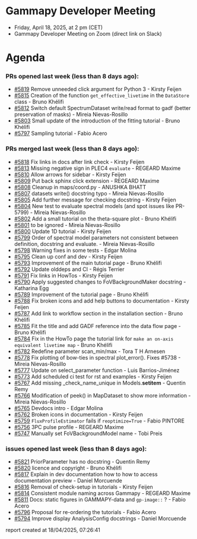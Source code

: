 # Gammapy Developer Meeting 
 * Friday, April 18, 2025, at 2 pm (CET) 
 * Gammapy Developer Meeting on Zoom (direct link on Slack) 
# Agenda

### PRs opened last week (less than 8 days ago): 
* [#5819](https://github.com/gammapy/gammapy/pull/5819) Remove unneeded click argument for Python 3 - Kirsty Feijen
* [#5815](https://github.com/gammapy/gammapy/pull/5815) Creation of the function `get_effective_livetime` in the `DataStore` class - Bruno Khélifi
* [#5812](https://github.com/gammapy/gammapy/pull/5812) Switch default SpectrumDataset write/read format to gadf (better preservation of masks) - Mireia Nievas-Rosillo
* [#5803](https://github.com/gammapy/gammapy/pull/5803) Small update of the introduction of the fitting tutorial - Bruno Khélifi
* [#5797](https://github.com/gammapy/gammapy/pull/5797) Sampling tutorial - Fabio Acero

### PRs merged last week (less than 8 days ago): 
* [#5818](https://github.com/gammapy/gammapy/pull/5818) Fix links in docs after link check - Kirsty Feijen
* [#5813](https://github.com/gammapy/gammapy/pull/5813) Missing negative sign in PLEC4 `evaluate` - REGEARD Maxime
* [#5810](https://github.com/gammapy/gammapy/pull/5810) Allow arrows for sidebar - Kirsty Feijen
* [#5809](https://github.com/gammapy/gammapy/pull/5809) Put back sphinx click extension - REGEARD Maxime
* [#5808](https://github.com/gammapy/gammapy/pull/5808) Cleanup in maps/coord.py - ANUSHKA BHATT
* [#5807](https://github.com/gammapy/gammapy/pull/5807) datasets write() docstring typo - Mireia Nievas-Rosillo
* [#5805](https://github.com/gammapy/gammapy/pull/5805) Add further message for checking docstring - Kirsty Feijen
* [#5804](https://github.com/gammapy/gammapy/pull/5804) New test to evaluate spectral models (and spot issues like PR-5799) - Mireia Nievas-Rosillo
* [#5802](https://github.com/gammapy/gammapy/pull/5802) Add a small tutorial on the theta-square plot - Bruno Khélifi
* [#5801](https://github.com/gammapy/gammapy/pull/5801) to be ignored - Mireia Nievas-Rosillo
* [#5800](https://github.com/gammapy/gammapy/pull/5800) Update 1D tutorial - Kirsty Feijen
* [#5799](https://github.com/gammapy/gammapy/pull/5799) Order of spectral model parameters not consistent between definition, docstring and evaluate. - Mireia Nievas-Rosillo
* [#5798](https://github.com/gammapy/gammapy/pull/5798) Warning fixes in some tests - Edgar Molina
* [#5795](https://github.com/gammapy/gammapy/pull/5795) Clean up conf and dev - Kirsty Feijen
* [#5793](https://github.com/gammapy/gammapy/pull/5793) Improvement of the main tutorial page - Bruno Khélifi
* [#5792](https://github.com/gammapy/gammapy/pull/5792) Update olddeps and CI - Régis Terrier
* [#5791](https://github.com/gammapy/gammapy/pull/5791) Fix links in HowTos - Kirsty Feijen
* [#5790](https://github.com/gammapy/gammapy/pull/5790) Apply suggested changes to FoVBackgroundMaker docstring - Katharina Egg
* [#5789](https://github.com/gammapy/gammapy/pull/5789) Improvement of the tutorial page - Bruno Khélifi
* [#5788](https://github.com/gammapy/gammapy/pull/5788) Fix broken icons and add help buttons to documentation - Kirsty Feijen
* [#5787](https://github.com/gammapy/gammapy/pull/5787) Add link to workflow section in the installation section  - Bruno Khélifi
* [#5785](https://github.com/gammapy/gammapy/pull/5785) Fit the title and add GADF reference into the data flow page - Bruno Khélifi
* [#5784](https://github.com/gammapy/gammapy/pull/5784) Fix in the HowTo page the tutorial link for `make an on-axis equivalent livetime map` - Bruno Khélifi
* [#5782](https://github.com/gammapy/gammapy/pull/5782) Redefine parameter scan_min/max - Tora T H Arnesen
* [#5778](https://github.com/gammapy/gammapy/pull/5778) Fix plotting of bow-ties in spectral plot_error(). Fixes #5738 - Mireia Nievas-Rosillo
* [#5777](https://github.com/gammapy/gammapy/pull/5777) Update on select_parameter function - Luis Barrios-Jiménez
* [#5773](https://github.com/gammapy/gammapy/pull/5773) Add scheduled ci test for rst and examples - Kirsty Feijen
* [#5767](https://github.com/gammapy/gammapy/pull/5767) Add missing _check_name_unique in Models.__setitem__ - Quentin Remy
* [#5766](https://github.com/gammapy/gammapy/pull/5766) Modification of peek() in MapDataset to show more information - Mireia Nievas-Rosillo
* [#5765](https://github.com/gammapy/gammapy/pull/5765) Devdocs intro - Edgar Molina
* [#5762](https://github.com/gammapy/gammapy/pull/5762) Broken icons in documentation - Kirsty Feijen
* [#5759](https://github.com/gammapy/gammapy/pull/5759) `FluxProfileEstimator` fails if `reoptimize=True` - Fabio PINTORE
* [#5756](https://github.com/gammapy/gammapy/pull/5756) 3PC pulse profile - REGEARD Maxime
* [#5747](https://github.com/gammapy/gammapy/pull/5747) Manually set FoVBackgroundModel name - Tobi Preis

### issues opened last week (less than 8 days ago): 
* [#5821](https://github.com/gammapy/gammapy/issues/5821) PriorParameter has no docstring - Quentin Remy
* [#5820](https://github.com/gammapy/gammapy/issues/5820) licence and copyright - Bruno Khélifi
* [#5817](https://github.com/gammapy/gammapy/issues/5817) Explain in dev documentation how to how to access documentation preview - Daniel Morcuende
* [#5816](https://github.com/gammapy/gammapy/issues/5816) Removal of check-setup in tutorials - Kirsty Feijen
* [#5814](https://github.com/gammapy/gammapy/issues/5814) Consistent module naming across Gammapy - REGEARD Maxime
* [#5811](https://github.com/gammapy/gammapy/issues/5811) Docs: static figures in GAMMAPY-data and `gp-image::`  ? - Fabio Acero
* [#5796](https://github.com/gammapy/gammapy/issues/5796) Proposal for re-ordering the tutorials - Fabio Acero
* [#5794](https://github.com/gammapy/gammapy/issues/5794) Improve display AnalysisConfig docstrings - Daniel Morcuende

 report created at 18/04/2025, 07:26:41